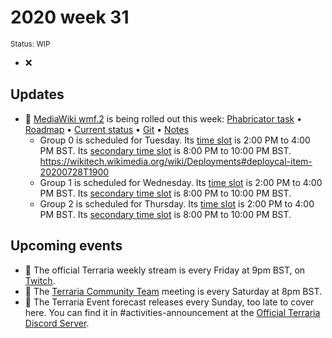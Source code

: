 # 2020 week 31
<sup>Status: WIP</sup>
 - ❌
<!--
## Releases
 - ❌
-->
## Updates
 - 🔄 [MediaWiki wmf.2](https://www.mediawiki.org/wiki/MediaWiki_1.36/wmf.2) is being rolled out this week: [Phabricator task](https://phabricator.wikimedia.org/T257970) • [Roadmap](https://www.mediawiki.org/wiki/MediaWiki_1.36/Roadmap#2) • [Current status](https://versions.toolforge.org/) • [Git](https://https://phabricator.wikimedia.org/source/mediawiki/history/wmf%252F1.36.0-wmf.2) • [Notes](https://phabricator.wikimedia.org/project/profile/4885/)
    - Group 0 is scheduled for Tuesday. Its [time slot](https://wikitech.wikimedia.org/wiki/Deployments#deploycal-item-20200728T1300  ) is 2:00 PM to 4:00 PM BST. Its [secondary time slot](https://wikitech.wikimedia.org/wiki/Deployments#deploycal-item-20200728T1900) is 8:00 PM to 10:00 PM BST.  https://wikitech.wikimedia.org/wiki/Deployments#deploycal-item-20200728T1900
    - Group 1 is scheduled for Wednesday. Its [time slot](https://wikitech.wikimedia.org/wiki/Deployments#deploycal-item-20200729T1300) is 2:00 PM to 4:00 PM BST. Its [secondary time slot](https://wikitech.wikimedia.org/wiki/Deployments#deploycal-item-20200729T1900) is 8:00 PM to 10:00 PM BST. 
    - Group 2 is scheduled for Thursday. Its [time slot](https://wikitech.wikimedia.org/wiki/Deployments#deploycal-item-20200730T1300 ) is 2:00 PM to 4:00 PM BST. Its [secondary time slot](https://wikitech.wikimedia.org/wiki/Deployments#deploycal-item-20200730T1900) is 8:00 PM to 10:00 PM BST. 
<!--
 - [I need a proper template for snapshots]
 - [Anything else?]-->
<!-- 
## Past events
 - [Move upcoming events that have ended here]
-->
 ## Upcoming events
 - 🔄 The official Terraria weekly stream is every Friday at 9pm BST, on [Twitch](https://www.twitch.tv/terrariaofficial).
 - 🔄 The [Terraria Community Team](https://discord.gg/chpcEC2) meeting is every Saturday at 8pm BST.
 - 🔄 The Terraria Event forecast releases every Sunday, too late to cover here. You can find it in #activities-announcement at the [Official Terraria Discord Server](http://discord.gg/terraria).

